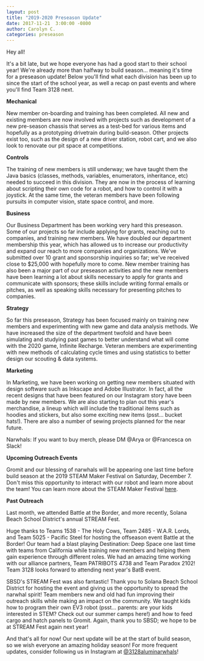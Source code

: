 ```yaml
---
layout: post
title: "2019-2020 Preseason Update"
date: 2017-11-21  3:00:00 -0800
author: Carolyn C.
categories: preseason
---
```


Hey all!

It's a bit late, but we hope everyone has had a good start to their school year! We're already more than halfway to build season... meaning it's time for a preseason update! Below you'll find what each division has been up to since the start of the school year, as well a recap on past events and where you'll find Team 3128 next.


  **Mechanical**

  New member on-boarding and training has been completed. All new and existing members are now involved with projects such as development of a new pre-season chassis that serves as a test-bed for various items and hopefully as a prototyping drivetrain during build-season. Other projects exist too, such as the design of a new driver station, robot cart, and we also look to renovate our pit space at competitions.


  **Controls**

  The training of new members is still underway; we have taught them the Java basics (classes, methods, variables, enumerators, inheritance, etc) needed to succeed in this division. They are now in the process of learning about scripting their own code for a robot, and how to control it with a joystick. At the same time, the veteran members have been following pursuits in computer vision, state space control, and more.


  **Business**

  Our Business Department has been working very hard this preseason. Some of our projects so far include applying for grants, reaching out to companies, and training new members. We have doubled our department membership this year, which has allowed us to increase our productivity and expand our reach to more companies and organizations. We've submitted over 10 grant and sponsorship inquiries so far; we've received close to $25,000 with hopefully more to come. New member training has also been a major part of our preseason activities and the new members have been learning a lot about skills necessary to apply for grants and communicate with sponsors; these skills include writing formal emails or pitches, as well as speaking skills necessary for presenting pitches to companies.


  **Strategy**

  So far this preseason, Strategy has been focused mainly on training new members and experimenting with new game and data analysis methods. We have increased the size of the department twofold and have been simulating and studying past games to better understand what will come with the 2020 game, Infinite Recharge. Veteran members are experimenting with new methods of calculating cycle times and using statistics to better design our scouting & data systems.


  **Marketing**

  In Marketing, we have been working on getting new members situated with design software such as Inkscape and Adobe Illustrator. In fact, all the recent designs that have been featured on our Instagram story have been made by new members. We are also starting to plan out this year's merchandise, a lineup which will include the traditional items such as hoodies and stickers, but also some exciting new items (psst... bucket hats!). There are also a number of sewing projects planned for the near future.

Narwhals: If you want to buy merch, please DM @Arya or @Francesca on Slack!


**Upcoming Outreach Events**

Gromit and our blessing of narwhals will be appearing one last time before build season at the 2019 STEAM Maker Festival on Saturday, December 7. Don't miss this opportunity to interact with our robot and learn more about the team! You can learn more about the STEAM Maker Festival [here](https://sansmf.org/).

**Past Outreach**

Last month, we attended Battle at the Border, and more recently, Solana Beach School District's annual STREAM Fest.

Huge thanks to Teams 1538 - The Holy Cows, Team 2485 - W.A.R. Lords, and Team 5025 - Pacific Steel for hosting the offseason event Battle at the Border! Our team had a blast playing Destination: Deep Space one last time with teams from California while training new members and helping them gain experience through different roles. We had an amazing time working with our alliance partners, Team PATRIBOTS 4738 and Team Paradox 2102! Team 3128 looks forward to attending next year's BatB event.

SBSD's STREAM Fest was also fantastic! Thank you to Solana Beach School District for hosting the event and giving us the opportunity to spread the narwhal spirit! Team members new and old had fun improving their outreach skills while making an impact on the community. We taught kids how to program their own EV3 robot (psst... parents: are your kids interested in STEM? Check out our summer camps here!) and how to feed cargo and hatch panels to Gromit. Again, thank you to SBSD; we hope to be at STREAM Fest again next year!

And that's all for now! Our next update will be at the start of build season, so we wish everyone an amazing holiday season! For  more frequent updates, consider following us in Instagram at [@3128aluminarwhals](https://www.instagram.com/3128aluminarwhals/)!
